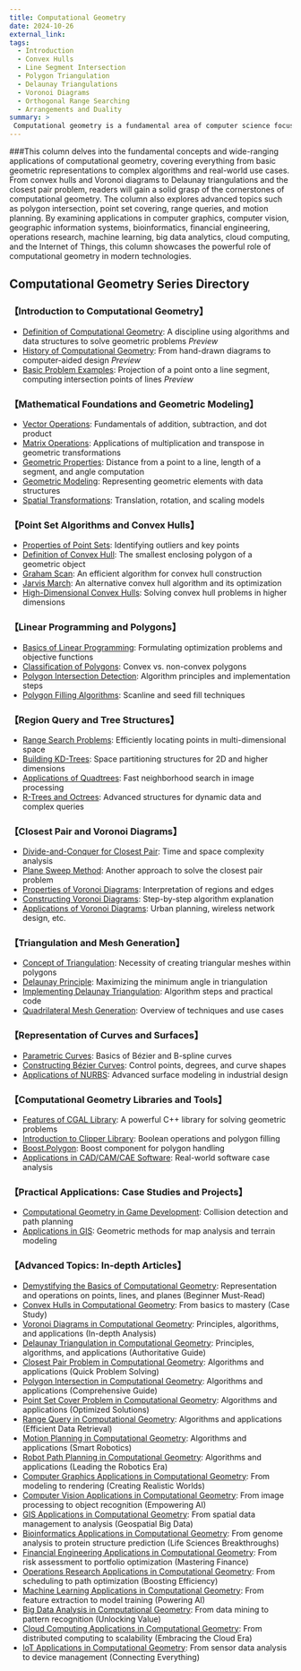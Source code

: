 ```yaml
---
title: Computational Geometry
date: 2024-10-26
external_link: 
tags:
  - Introduction
  - Convex Hulls
  - Line Segment Intersection
  - Polygon Triangulation
  - Delaunay Triangulations
  - Voronoi Diagrams
  - Orthogonal Range Searching
  - Arrangements and Duality
summary: >
 Computational geometry is a fundamental area of computer science focused on the design and analysis of efficient algorithms and data structures for solving geometric problems. It involves the modeling, processing, and optimization of geometric objects such as points, lines, surfaces, and polygons. Widely applied in computer graphics, robotic navigation, spatial data analysis, and scientific computing, it plays a pivotal role in enabling spatial awareness and decision-making in intelligent systems.
---
```

 ###This column delves into the fundamental concepts and wide-ranging applications of computational geometry, covering everything from basic geometric representations to complex algorithms and real-world use cases. From convex hulls and Voronoi diagrams to Delaunay triangulations and the closest pair problem, readers will gain a solid grasp of the cornerstones of computational geometry. The column also explores advanced topics such as polygon intersection, point set covering, range queries, and motion planning. By examining applications in computer graphics, computer vision, geographic information systems, bioinformatics, financial engineering, operations research, machine learning, big data analytics, cloud computing, and the Internet of Things, this column showcases the powerful role of computational geometry in modern technologies.
 ## Computational Geometry Series Directory

### 【Introduction to Computational Geometry】
- [Definition of Computational Geometry](#): A discipline using algorithms and data structures to solve geometric problems _Preview_
- [History of Computational Geometry](#): From hand-drawn diagrams to computer-aided design _Preview_
- [Basic Problem Examples](#): Projection of a point onto a line segment, computing intersection points of lines _Preview_

### 【Mathematical Foundations and Geometric Modeling】
- [Vector Operations](#): Fundamentals of addition, subtraction, and dot product
- [Matrix Operations](#): Applications of multiplication and transpose in geometric transformations
- [Geometric Properties](#): Distance from a point to a line, length of a segment, and angle computation
- [Geometric Modeling](#): Representing geometric elements with data structures
- [Spatial Transformations](#): Translation, rotation, and scaling models

### 【Point Set Algorithms and Convex Hulls】
- [Properties of Point Sets](#): Identifying outliers and key points
- [Definition of Convex Hull](#): The smallest enclosing polygon of a geometric object
- [Graham Scan](#): An efficient algorithm for convex hull construction
- [Jarvis March](#): An alternative convex hull algorithm and its optimization
- [High-Dimensional Convex Hulls](#): Solving convex hull problems in higher dimensions

### 【Linear Programming and Polygons】
- [Basics of Linear Programming](#): Formulating optimization problems and objective functions
- [Classification of Polygons](#): Convex vs. non-convex polygons
- [Polygon Intersection Detection](#): Algorithm principles and implementation steps
- [Polygon Filling Algorithms](#): Scanline and seed fill techniques

### 【Region Query and Tree Structures】
- [Range Search Problems](#): Efficiently locating points in multi-dimensional space
- [Building KD-Trees](#): Space partitioning structures for 2D and higher dimensions
- [Applications of Quadtrees](#): Fast neighborhood search in image processing
- [R-Trees and Octrees](#): Advanced structures for dynamic data and complex queries

### 【Closest Pair and Voronoi Diagrams】
- [Divide-and-Conquer for Closest Pair](#): Time and space complexity analysis
- [Plane Sweep Method](#): Another approach to solve the closest pair problem
- [Properties of Voronoi Diagrams](#): Interpretation of regions and edges
- [Constructing Voronoi Diagrams](#): Step-by-step algorithm explanation
- [Applications of Voronoi Diagrams](#): Urban planning, wireless network design, etc.

### 【Triangulation and Mesh Generation】
- [Concept of Triangulation](#): Necessity of creating triangular meshes within polygons
- [Delaunay Principle](#): Maximizing the minimum angle in triangulation
- [Implementing Delaunay Triangulation](#): Algorithm steps and practical code
- [Quadrilateral Mesh Generation](#): Overview of techniques and use cases

### 【Representation of Curves and Surfaces】
- [Parametric Curves](#): Basics of Bézier and B-spline curves
- [Constructing Bézier Curves](#): Control points, degrees, and curve shapes
- [Applications of NURBS](#): Advanced surface modeling in industrial design

### 【Computational Geometry Libraries and Tools】
- [Features of CGAL Library](#): A powerful C++ library for solving geometric problems
- [Introduction to Clipper Library](#): Boolean operations and polygon filling
- [Boost.Polygon](#): Boost component for polygon handling
- [Applications in CAD/CAM/CAE Software](#): Real-world software case analysis

### 【Practical Applications: Case Studies and Projects】
- [Computational Geometry in Game Development](#): Collision detection and path planning
- [Applications in GIS](#): Geometric methods for map analysis and terrain modeling

### 【Advanced Topics: In-depth Articles】
- [Demystifying the Basics of Computational Geometry](#): Representation and operations on points, lines, and planes (Beginner Must-Read)
- [Convex Hulls in Computational Geometry](#): From basics to mastery (Case Study)
- [Voronoi Diagrams in Computational Geometry](#): Principles, algorithms, and applications (In-depth Analysis)
- [Delaunay Triangulation in Computational Geometry](#): Principles, algorithms, and applications (Authoritative Guide)
- [Closest Pair Problem in Computational Geometry](#): Algorithms and applications (Quick Problem Solving)
- [Polygon Intersection in Computational Geometry](#): Algorithms and applications (Comprehensive Guide)
- [Point Set Cover Problem in Computational Geometry](#): Algorithms and applications (Optimized Solutions)
- [Range Query in Computational Geometry](#): Algorithms and applications (Efficient Data Retrieval)
- [Motion Planning in Computational Geometry](#): Algorithms and applications (Smart Robotics)
- [Robot Path Planning in Computational Geometry](#): Algorithms and applications (Leading the Robotics Era)
- [Computer Graphics Applications in Computational Geometry](#): From modeling to rendering (Creating Realistic Worlds)
- [Computer Vision Applications in Computational Geometry](#): From image processing to object recognition (Empowering AI)
- [GIS Applications in Computational Geometry](#): From spatial data management to analysis (Geospatial Big Data)
- [Bioinformatics Applications in Computational Geometry](#): From genome analysis to protein structure prediction (Life Sciences Breakthroughs)
- [Financial Engineering Applications in Computational Geometry](#): From risk assessment to portfolio optimization (Mastering Finance)
- [Operations Research Applications in Computational Geometry](#): From scheduling to path optimization (Boosting Efficiency)
- [Machine Learning Applications in Computational Geometry](#): From feature extraction to model training (Powering AI)
- [Big Data Analysis in Computational Geometry](#): From data mining to pattern recognition (Unlocking Value)
- [Cloud Computing Applications in Computational Geometry](#): From distributed computing to scalability (Embracing the Cloud Era)
- [IoT Applications in Computational Geometry](#): From sensor data analysis to device management (Connecting Everything)


